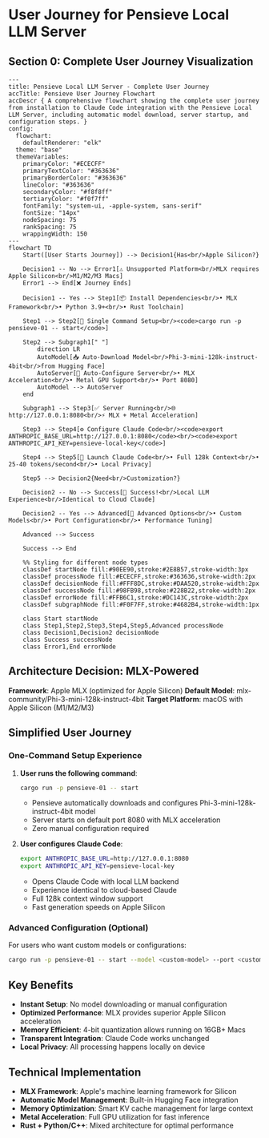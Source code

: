 # User Journey for Pensieve Local LLM Server

## Section 0: Complete User Journey Visualization

```mermaid
---
title: Pensieve Local LLM Server - Complete User Journey
accTitle: Pensieve User Journey Flowchart
accDescr { A comprehensive flowchart showing the complete user journey from installation to Claude Code integration with the Pensieve Local LLM Server, including automatic model download, server startup, and configuration steps. }
config:
  flowchart:
    defaultRenderer: "elk"
  theme: "base"
  themeVariables:
    primaryColor: "#ECECFF"
    primaryTextColor: "#363636"
    primaryBorderColor: "#363636"
    lineColor: "#363636"
    secondaryColor: "#f8f8ff"
    tertiaryColor: "#f0f7ff"
    fontFamily: "system-ui, -apple-system, sans-serif"
    fontSize: "14px"
    nodeSpacing: 75
    rankSpacing: 75
    wrappingWidth: 150
---
flowchart TD
    Start([User Starts Journey]) --> Decision1{Has<br/>Apple Silicon?}

    Decision1 -- No --> Error1[⚠️ Unsupported Platform<br/>MLX requires Apple Silicon<br/>M1/M2/M3 Macs]
    Error1 --> End[❌ Journey Ends]

    Decision1 -- Yes --> Step1[📦 Install Dependencies<br/>• MLX Framework<br/>• Python 3.9+<br/>• Rust Toolchain]

    Step1 --> Step2[🚀 Single Command Setup<br/><code>cargo run -p pensieve-01 -- start</code>]

    Step2 --> Subgraph1[" "]
        direction LR
        AutoModel[📥 Auto-Download Model<br/>Phi-3-mini-128k-instruct-4bit<br/>from Hugging Face]
        AutoServer[🔧 Auto-Configure Server<br/>• MLX Acceleration<br/>• Metal GPU Support<br/>• Port 8080]
        AutoModel --> AutoServer
    end

    Subgraph1 --> Step3[✅ Server Running<br/>🌐 http://127.0.0.1:8080<br/>⚡ MLX + Metal Acceleration]

    Step3 --> Step4[⚙️ Configure Claude Code<br/><code>export ANTHROPIC_BASE_URL=http://127.0.0.1:8080</code><br/><code>export ANTHROPIC_API_KEY=pensieve-local-key</code>]

    Step4 --> Step5[🎯 Launch Claude Code<br/>• Full 128k Context<br/>• 25-40 tokens/second<br/>• Local Privacy]

    Step5 --> Decision2{Need<br/>Customization?}

    Decision2 -- No --> Success[🎉 Success!<br/>Local LLM Experience<br/>Identical to Cloud Claude]

    Decision2 -- Yes --> Advanced[🔧 Advanced Options<br/>• Custom Models<br/>• Port Configuration<br/>• Performance Tuning]

    Advanced --> Success

    Success --> End

    %% Styling for different node types
    classDef startNode fill:#90EE90,stroke:#2E8B57,stroke-width:3px
    classDef processNode fill:#ECECFF,stroke:#363636,stroke-width:2px
    classDef decisionNode fill:#FFF8DC,stroke:#DAA520,stroke-width:2px
    classDef successNode fill:#98FB98,stroke:#228B22,stroke-width:2px
    classDef errorNode fill:#FFB6C1,stroke:#DC143C,stroke-width:2px
    classDef subgraphNode fill:#F0F7FF,stroke:#4682B4,stroke-width:1px

    class Start startNode
    class Step1,Step2,Step3,Step4,Step5,Advanced processNode
    class Decision1,Decision2 decisionNode
    class Success successNode
    class Error1,End errorNode
```

## Architecture Decision: MLX-Powered

**Framework**: Apple MLX (optimized for Apple Silicon)
**Default Model**: mlx-community/Phi-3-mini-128k-instruct-4bit
**Target Platform**: macOS with Apple Silicon (M1/M2/M3)

## Simplified User Journey

### One-Command Setup Experience

1. **User runs the following command**:
    ```bash
    cargo run -p pensieve-01 -- start
    ```
    - Pensieve automatically downloads and configures Phi-3-mini-128k-instruct-4bit model
    - Server starts on default port 8080 with MLX acceleration
    - Zero manual configuration required

2. **User configures Claude Code**:
    ```bash
    export ANTHROPIC_BASE_URL=http://127.0.0.1:8080
    export ANTHROPIC_API_KEY=pensieve-local-key
    ```
    - Opens Claude Code with local LLM backend
    - Experience identical to cloud-based Claude
    - Full 128k context window support
    - Fast generation speeds on Apple Silicon

### Advanced Configuration (Optional)

For users who want custom models or configurations:
```bash
cargo run -p pensieve-01 -- start --model <custom-model> --port <custom-port>
```

## Key Benefits

- **Instant Setup**: No model downloading or manual configuration
- **Optimized Performance**: MLX provides superior Apple Silicon acceleration
- **Memory Efficient**: 4-bit quantization allows running on 16GB+ Macs
- **Transparent Integration**: Claude Code works unchanged
- **Local Privacy**: All processing happens locally on device

## Technical Implementation

- **MLX Framework**: Apple's machine learning framework for Silicon
- **Automatic Model Management**: Built-in Hugging Face integration
- **Memory Optimization**: Smart KV cache management for large context
- **Metal Acceleration**: Full GPU utilization for fast inference
- **Rust + Python/C++**: Mixed architecture for optimal performance